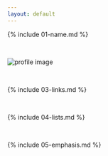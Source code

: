 ```yaml
---
layout: default
---
```


{% include 01-name.md %}

<br>

![profile image](https://avatars2.githubusercontent.com/u/14073654?s=400&u=44c5f7e45a06167b192e2b4fe3f2d5772c099f8b&v=4)

<br>

{% include 03-links.md %}

<br>

{% include 04-lists.md %}

<br>

{% include 05-emphasis.md %}